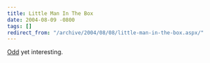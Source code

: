 ```yaml
---
title: Little Man In The Box
date: 2004-08-09 -0800
tags: []
redirect_from: "/archive/2004/08/08/little-man-in-the-box.aspx/"
---
```


[Odd](http://www.lebonze.co.uk/stuff/move.htm) yet interesting.

